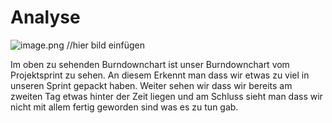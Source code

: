 # Analyse

![image.png](/.attachments/image-3a033db7-67e6-4b4f-a88f-142ee60b4f04.png) //hier bild einfügen

Im oben zu sehenden Burndownchart ist unser Burndownchart vom Projektsprint zu sehen. An diesem Erkennt man dass wir etwas zu viel in unseren Sprint gepackt haben. Weiter sehen wir dass wir bereits am zweiten Tag etwas hinter der Zeit liegen und am Schluss sieht man dass wir nicht mit allem fertig geworden sind was es zu tun gab.